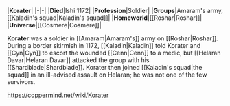 |**Korater**|
|-|-|
|**Died**|Ishi 1172|
|**Profession**|Soldier|
|**Groups**|Amaram's army, [[Kaladin's squad\|Kaladin's squad]]|
|**Homeworld**|[[Roshar\|Roshar]]|
|**Universe**|[[Cosmere\|Cosmere]]|

**Korater** was a soldier in [[Amaram\|Amaram's]] army on [[Roshar\|Roshar]].
During a border skirmish in 1172, [[Kaladin\|Kaladin]] told Korater and [[Cyn\|Cyn]] to escort the wounded [[Cenn\|Cenn]] to a medic, but [[Helaran Davar\|Helaran Davar]] attacked the group with his [[Shardblade\|Shardblade]]. Korater then joined [[Kaladin's squad\|the squad]] in an ill-advised assault on Helaran; he was not one of the few survivors.



https://coppermind.net/wiki/Korater